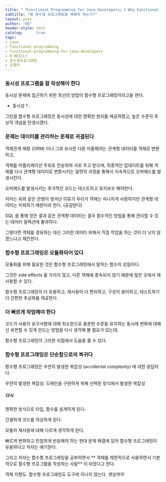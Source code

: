 ```yaml
---
title: "「Functional Programming for Java Developers」1 Why Functional Programming?"
subtitle: "왜 함수형 프로그래밍을 배워야 하는가?"
layout: post
author: "OG"
header-style: text
catalog:      true
tags:
- java
- functional-programming
- functional-programming-for-java-developers
- O'REILLY
- 함수형프로그래밍
- 오렐리
---
```


### 동시성 프로그램을 잘 작성해야 한다
동시성 문제에 접근하기 위한 최선의 방법이 함수형 프로그래밍이라고들 한다.

* 동시성 ? :

그만큼 함수형 프로그래밍은 동시성에 대한 명확한 원리를 제공하였고, 높은 수준의 추상적 개념을 탄생시켰다.


### 문제는 데이터를 관리하는 문제로 귀결된다

객체관계 매핑 (ORM) 이나 그와 유사한 다른 미들웨어는 관계형 데이터를 객체로 변환하고,

객체를 어플리케이션 주위로 전송하여 서로 주고 받으며, 최종적인 업데이트를 위해 객체를 다시 관계형 데이터로 변환시키는 일련의 과정을 통해서 지속적으로 오버헤드를 발생시킨다.

오버헤드를 발생시키는 추가적인 코드는 테스트하고 유지보수 해야한다.

저자는 위와 같은 관행이 생겨난 이유가 우리가 객체는 지나치게 사랑하지만 관계형 데이터는 미워하기 때문이라 한다. (공감한다)

SQL 을 통해 얻은 결과 같은 관계형 데이터는 결국 함수적인 방법을 통해 관리할 수 있는 데이터 컬렉션에 불과하다.

그렇다면 객체를 경유하는 대신 그러한 데이터 위해서 직접 작업을 하는 것이 더 낫지 않겠느냐고 제안한다.


### 함수형 프로그래밍은 모듈화되어 있다

모듈화를 위해 필요한 것은 함수형 프로그래밍에서 말하는 함수의 성질이다.

그것은 side effects 를 가지지 않고, 다른 객체에 종속되지 않기 때문에 많은 곳에서 재사용할 수 있다.

함수형 프로그래밍이 더 유용하고, 재사용이 더 편리하고, 구성이 용이하고, 테스트하기 더 간편한 추상화를 제공한다.


### 더 빠르게 작업해야 한다

코드가 사용자 요구사항에 대해 최소한으로 충분한 수준을 유지하는 동시에 변화에 대해선 유연할 수 있게 만드는 방법을 다시 생각해 볼 필요가 있는데,

함수형 프로그래밍이 그러한 지점에서 도움을 줄 수 있다.


### 함수형 프로그래밍은 단순함으로의 복귀다

함수형 프로그래밍은 우연히 발생한 복잡성 (accidental complexity) 에 대한 응답이다.

우연히 발생한 복잡성: 도메인을 구현하게 위해 선택된 방식에서 발생한 복잡성


##### 다시

명확한 방식으로 타입, 함수를 설계하게 된다.

간결하게 코드를 작성하게 된다.

모듈의 재사용에 대해 다르게 생각하게 된다.

빠르게 변화하고 민첩하게 반응해야 하는 현대 문제 해결에 있어 함수형 프로그래밍이 유용하다고 저자는 얘기한다.

그리고 저자는 함수형 프로그래밍을 공부하면서 ** 객체를 제한적으로 사용하면서 기본적으로 함수형 프로그램을 작성하는 사람** 이 되었다고 한다.

객체 지향도. 함수형 프로그래밍도 도구에 지나지 않는다. *명심하자*

